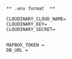 	** .env format	** 


```
CLOUDINARY_CLOUD_NAME=
CLOUDINARY_KEY=
CLOUDINARY_SECRET=


MAPBOX_TOKEN = 
DB_URL = 
```